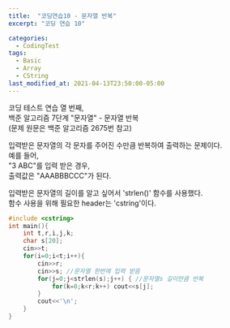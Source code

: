 ```yaml
---
title:  "코딩연습10 - 문자열 반복"
excerpt: "코딩 연습 10"

categories:
  - CodingTest
tags:
  - Basic
  - Array
  - CString
last_modified_at: 2021-04-13T23:50:00-05:00
---
```


코딩 테스트 연습 열 번째,  
백준 알고리즘 7단계 "문자열" - 문자열 반복  
(문제 원문은 백준 알고리즘 2675번 참고)  
  
입력받은 문자열의 각 문자를 주어진 수만큼 반복하여 출력하는 문제이다.  
예를 들어,  
"3 ABC"를 입력 받은 경우,  
출력값은 "AAABBBCCC"가 된다.  
  
입력받은 문자열의 길이를 알고 싶어서 'strlen()' 함수를 사용했다.  
함수 사용을 위해 필요한 header는 'cstring'이다.  

```cpp  
#include <cstring>
int main(){
    int t,r,i,j,k;
    char s[20];
    cin>>t;
    for(i=0;i<t;i++){
        cin>>r;
        cin>>s; //문자열 한번에 입력 받음  
        for(j=0;j<strlen(s);j++) { //문자열s 길이만큼 반복  
            for(k=0;k<r;k++) cout<<s[j];
        }
        cout<<'\n';
    }
}
```